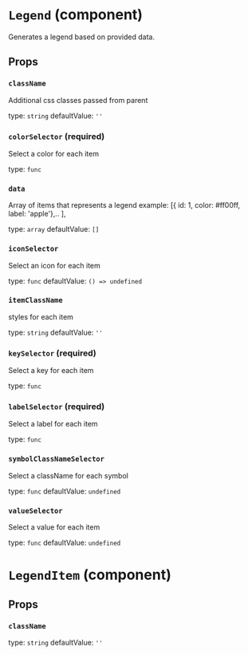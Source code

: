 `Legend` (component)
====================

Generates a legend based on provided data.

Props
-----

### `className`

Additional css classes passed from parent

type: `string`
defaultValue: `''`


### `colorSelector` (required)

Select a color for each item

type: `func`


### `data`

Array of items that represents a legend
example: [{ id: 1, color: #ff00ff, label: 'apple'},.. ],

type: `array`
defaultValue: `[]`


### `iconSelector`

Select an icon for each item

type: `func`
defaultValue: `() => undefined`


### `itemClassName`

styles for each item

type: `string`
defaultValue: `''`


### `keySelector` (required)

Select a key for each item

type: `func`


### `labelSelector` (required)

Select a label for each item

type: `func`


### `symbolClassNameSelector`

Select a className for each symbol

type: `func`
defaultValue: `undefined`


### `valueSelector`

Select a value for each item

type: `func`
defaultValue: `undefined`


`LegendItem` (component)
========================



Props
-----

### `className`

type: `string`
defaultValue: `''`

